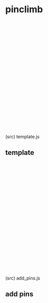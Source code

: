 # pinclimb

<br><br><br><br><br><br><br><br><br><br>
<br><br><br><br><br><br><br><br><br><br>

(src) template.js

## template

<br><br><br><br><br><br><br><br><br><br>
<br><br><br><br><br><br><br><br><br><br>

(src) add_pins.js

## add pins

<br><br><br><br><br><br><br><br><br><br>
<br><br><br><br><br><br><br><br><br><br>
